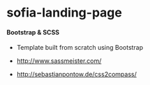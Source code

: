 # sofia-landing-page


#### Bootstrap & SCSS

* Template built from scratch using Bootstrap

* http://www.sassmeister.com/
* http://sebastianpontow.de/css2compass/
